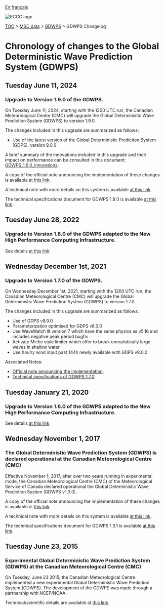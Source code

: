 [En français](changelog_gdwps_fr.md)

![ECCC logo](../../img_eccc-logo.png)

[TOC](../../readme_en.md) > [MSC data](../readme_en.md) > [GDWPS](readme_gdwps_en.md) > GDWPS Changelog

# Chronology of changes to the Global Deterministic Wave Prediction System (GDWPS)

## Tuesday June 11, 2024

### Upgrade to Version 1.9.0 of the GDWPS.

On Tuesday June 11, 2024, starting with the 1200 UTC run, the Canadian Meteorological Centre (CMC) will upgrade the Global Deterministic Wave Prediction System (GDWPS) to version 1.9.0.

The changes included in this upgrade are summarized as follows:

* Use of the latest version of the Global Deterministic Prediction System (GDPS), version 9.0.0

A brief summary of the innovations included in this upgrade and their impact on performance can be consulted in this document: [GDWPS_1.9.0_innovations](https://collaboration.cmc.ec.gc.ca/cmc/cmoi/product_guide/docs/fact_sheets/factsheet_gdwps-190_e.pdf).

A copy of the official note announcing the implementation of these changes is available at [this link](http://dd.meteo.gc.ca/doc/genots/2024/06/11/NOCN03_CWAO_311455___xxxxx).

A technical note with more details on this system is available [at this link](http://collaboration.cmc.ec.gc.ca/cmc/cmoi/product_guide/docs/tech_notes/technote_gdwps-190_e.pdf).

The technical specifications document for GDWPS 1.9.0 is available [at this link](https://collaboration.cmc.ec.gc.ca/cmc/cmoi/product_guide/docs/tech_specifications/tech_specifications_GDWPS_1.9.0_e.pdf) .


## Tuesday June 28, 2022

### Upgrade to Version 1.8.0 of the GDWPS adapted to the New High Performance Computing Infrastructure.

See details [at this link](../changelog_multisystems_en.md)

## Wednesday December 1st, 2021

### Upgrade to Version 1.7.0 of the GDWPS.

On Wednesday December 1st, 2021, starting with the 1200 UTC run, the Canadian Meteorological Centre (CMC) will upgrade the Global Deterministic Wave Prediction System (GDWPS) to version 1.7.0.

The changes included in this upgrade are summarized as follows:

* Use of GDPS v8.0.0
* Parameterization optimised for GDPS v8.0.0
* Use WaveWatch III version 7 which have the same physics as v5.16 and includes negative peak period bugfix
* Activate Miche style limiter which offer to break unrealistically large waves in shallow water
* Use hourly wind input past 144h newly available with GDPS v8.0.0

Associated Notes:

* [Official note announcing the implementation](http://dd.weather.gc.ca/doc/genots/2021/11/26/NOCN03_CWAO_262118___50159).
* [Technical specifications of GDWPS 1.7.0](https://collaboration.cmc.ec.gc.ca/cmc/cmoi/product_guide/docs/tech_specifications/tech_specifications_GDWPS_1.7.0_e.pdf).

## Tuesday January 21, 2020

### Upgrade to Version 1.6.0 of the GDWPS adapted to the New High Performance Computing Infrastructure.

See details [at this link](../changelog_multisystems_en.md)

## Wednesday November 1, 2017

### The Global Deterministic Wave Prediction System (GDWPS) is declared operational at the Canadian Meteorological Centre (CMC)

Effective November 1, 2017, after over two years running in experimental mode, the Canadian Meteorological Centre (CMC) of the Meteorological Service of Canada declared operational the Global Deterministic Wave Prediction System (GDWPS v1.3.0).

A copy of the official note announcing the implementation of these changes is available at [this link](http://dd.meteo.gc.ca/doc/genots/2017/10/31/NOCN03_CWAO_311455___01870).

A technical note with more details on this system is available [at this link](https://collaboration.cmc.ec.gc.ca/cmc/cmoi/product_guide/docs/lib/op_systems/doc_opchanges/technote_gdwps_20150623_e.pdf).

The technical specifications document for GDWPS 1.3.1 is available [at this link](https://collaboration.cmc.ec.gc.ca/cmc/cmoi/product_guide/docs/tech_specifications/tech_specifications_GDWPS_1.3.1_e.pdf).


## Tuesday June 23, 2015

### Experimental Global Deterministic Wave Prediction System (GDWPS) at the Canadian Meteorological Centre (CMC)

On Tuesday, June 23 2015, the Canadian Meteorological Centre implemented a new experimental Global Deterministic Wave Prediction System (GDWPS). The development of the GDWPS was made through a partnership with NCEP/NOAA.

Technical/scientific details are available at [this link](https://collaboration.cmc.ec.gc.ca/cmc/cmoi/product_guide/docs/lib/op_systems/doc_opchanges/technote_gdwps_20150623_e.pdf).


